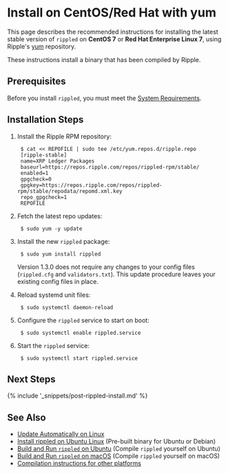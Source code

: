 # Install on CentOS/Red Hat with yum

This page describes the recommended instructions for installing the latest stable version of `rippled` on **CentOS 7** or **Red Hat Enterprise Linux 7**, using Ripple's [yum](https://en.wikipedia.org/wiki/Yellowdog_Updater,_Modified) repository.

These instructions install a binary that has been compiled by Ripple.


## Prerequisites

Before you install `rippled`, you must meet the [System Requirements](system-requirements.html).


## Installation Steps

1. Install the Ripple RPM repository:

        $ cat << REPOFILE | sudo tee /etc/yum.repos.d/ripple.repo
        [ripple-stable]
        name=XRP Ledger Packages
        baseurl=https://repos.ripple.com/repos/rippled-rpm/stable/
        enabled=1
        gpgcheck=0
        gpgkey=https://repos.ripple.com/repos/rippled-rpm/stable/repodata/repomd.xml.key
        repo_gpgcheck=1
        REPOFILE

2. Fetch the latest repo updates:

        $ sudo yum -y update

3. Install the new `rippled` package:

        $ sudo yum install rippled

    Version 1.3.0 does not require any changes to your config files (`rippled.cfg` and `validators.txt`). This update procedure leaves your existing config files in place.

4. Reload systemd unit files:

        $ sudo systemctl daemon-reload

5. Configure the `rippled` service to start on boot:

        $ sudo systemctl enable rippled.service

6. Start the `rippled` service:

        $ sudo systemctl start rippled.service


## Next Steps

{% include '_snippets/post-rippled-install.md' %}<!--_ -->

## See Also

- [Update Automatically on Linux](update-rippled-automatically-on-linux.html)
- [Install rippled on Ubuntu Linux](install-rippled-on-ubuntu.html) (Pre-built binary for Ubuntu or Debian)
- [Build and Run `rippled` on Ubuntu](build-run-rippled-ubuntu.html) (Compile `rippled` yourself on Ubuntu)
- [Build and Run `rippled` on macOS](build-run-rippled-macos.html) (Compile `rippled` yourself on macOS)
- [Compilation instructions for other platforms](https://github.com/ripple/rippled/tree/develop/Builds)
